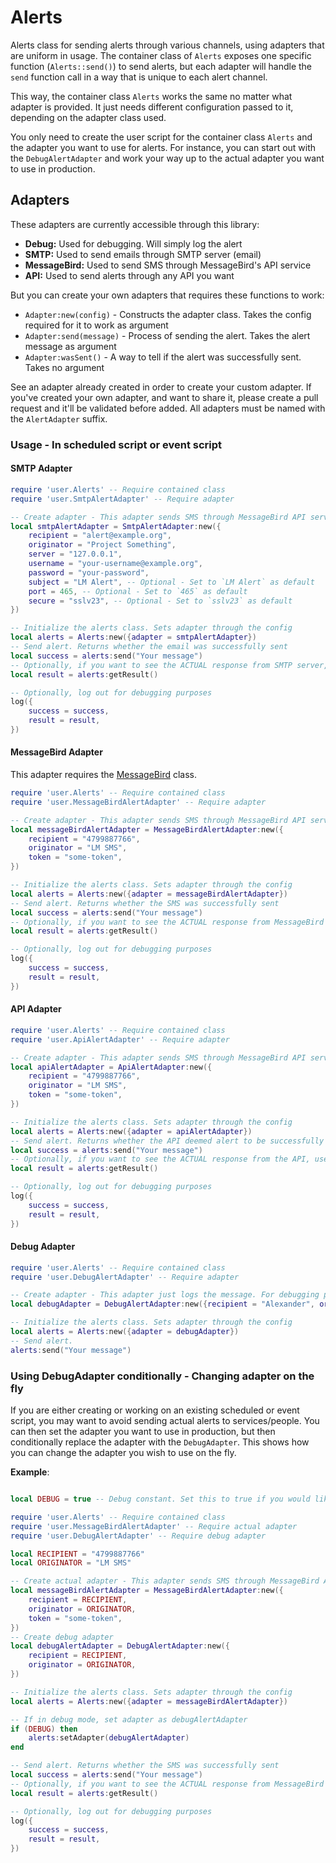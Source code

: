# Alerts

Alerts class for sending alerts through various channels, using adapters that are uniform in usage.
The container class of `Alerts` exposes one specific function (`Alerts::send()`) to send alerts, but
each adapter will handle the `send` function call in a way that is unique to each alert channel.

This way, the container class `Alerts` works the same no matter what adapter is provided. It just
needs different configuration passed to it, depending on the adapter class used.

You only need to create the user script for the container class `Alerts` and the adapter you want
to use for alerts. For instance, you can start out with the `DebugAlertAdapter` and work your way up
to the actual adapter you want to use in production.

## Adapters

These adapters are currently accessible through this library:
* **Debug:** Used for debugging. Will simply log the alert
* **SMTP:** Used to send emails through SMTP server (email)
* **MessageBird:** Used to send SMS through MessageBird's API service
* **API:** Used to send alerts through any API you want

But you can create your own adapters that requires these functions to work:
* `Adapter:new(config)` - Constructs the adapter class. Takes the config required for it to work as argument
* `Adapter:send(message)` - Process of sending the alert. Takes the alert message as argument
* `Adapter:wasSent()` - A way to tell if the alert was successfully sent. Takes no argument

See an adapter already created in order to create your custom adapter. If you've created your own adapter,
and want to share it, please create a pull request and it'll be validated before added. All adapters must be
named with the `AlertAdapter` suffix.

### Usage - In scheduled script or event script
#### SMTP Adapter
```lua
require 'user.Alerts' -- Require contained class
require 'user.SmtpAlertAdapter' -- Require adapter

-- Create adapter - This adapter sends SMS through MessageBird API service
local smtpAlertAdapter = SmtpAlertAdapter:new({
    recipient = "alert@example.org", 
    originator = "Project Something",
    server = "127.0.0.1",
    username = "your-username@example.org",
    password = "your-password",
    subject = "LM Alert", -- Optional - Set to `LM Alert` as default
    port = 465, -- Optional - Set to `465` as default
    secure = "sslv23", -- Optional - Set to `sslv23` as default
})

-- Initialize the alerts class. Sets adapter through the config
local alerts = Alerts:new({adapter = smtpAlertAdapter})
-- Send alert. Returns whether the email was successfully sent
local success = alerts:send("Your message")
-- Optionally, if you want to see the ACTUAL response from SMTP server, use this function
local result = alerts:getResult()

-- Optionally, log out for debugging purposes
log({
    success = success,
    result = result,
})

```
#### MessageBird Adapter
This adapter requires the [MessageBird](https://github.com/mentisy/LogicMachine/tree/main/MessageBird) class.
```lua
require 'user.Alerts' -- Require contained class
require 'user.MessageBirdAlertAdapter' -- Require adapter

-- Create adapter - This adapter sends SMS through MessageBird API service
local messageBirdAlertAdapter = MessageBirdAlertAdapter:new({
    recipient = "4799887766", 
    originator = "LM SMS", 
    token = "some-token",
})

-- Initialize the alerts class. Sets adapter through the config
local alerts = Alerts:new({adapter = messageBirdAlertAdapter})
-- Send alert. Returns whether the SMS was successfully sent
local success = alerts:send("Your message")
-- Optionally, if you want to see the ACTUAL response from MessageBird API, use this function
local result = alerts:getResult()

-- Optionally, log out for debugging purposes
log({
    success = success,
    result = result,
})
```

#### API Adapter
```lua
require 'user.Alerts' -- Require contained class
require 'user.ApiAlertAdapter' -- Require adapter

-- Create adapter - This adapter sends SMS through MessageBird API service
local apiAlertAdapter = ApiAlertAdapter:new({
    recipient = "4799887766", 
    originator = "LM SMS", 
    token = "some-token",
})

-- Initialize the alerts class. Sets adapter through the config
local alerts = Alerts:new({adapter = apiAlertAdapter})
-- Send alert. Returns whether the API deemed alert to be successfully sent
local success = alerts:send("Your message")
-- Optionally, if you want to see the ACTUAL response from the API, use this function
local result = alerts:getResult()

-- Optionally, log out for debugging purposes
log({
    success = success,
    result = result,
})
```

#### Debug Adapter
```lua
require 'user.Alerts' -- Require contained class
require 'user.DebugAlertAdapter' -- Require adapter

-- Create adapter - This adapter just logs the message. For debugging purposes
local debugAdapter = DebugAlertAdapter:new({recipient = "Alexander", originator = "LM"})

-- Initialize the alerts class. Sets adapter through the config
local alerts = Alerts:new({adapter = debugAdapter})
-- Send alert.
alerts:send("Your message")
```

### Using DebugAdapter conditionally - Changing adapter on the fly
If you are either creating or working on an existing scheduled or event script, you
may want to avoid sending actual alerts to services/people. You can then set the adapter you
want to use in production, but then conditionally replace the adapter with the `DebugAdapter`.
This shows how you can change the adapter you wish to use on the fly.

**Example**:
```lua

local DEBUG = true -- Debug constant. Set this to true if you would like to log alerts instead of actually sending

require 'user.Alerts' -- Require contained class
require 'user.MessageBirdAlertAdapter' -- Require actual adapter
require 'user.DebugAlertAdapter' -- Require debug adapter

local RECIPIENT = "4799887766"
local ORIGINATOR = "LM SMS"

-- Create actual adapter - This adapter sends SMS through MessageBird API service
local messageBirdAlertAdapter = MessageBirdAlertAdapter:new({
    recipient = RECIPIENT, 
    originator = ORIGINATOR, 
    token = "some-token",
})
-- Create debug adapter
local debugAlertAdapter = DebugAlertAdapter:new({
    recipient = RECIPIENT,
    originator = ORIGINATOR,
})

-- Initialize the alerts class. Sets adapter through the config
local alerts = Alerts:new({adapter = messageBirdAlertAdapter})

-- If in debug mode, set adapter as debugAlertAdapter
if (DEBUG) then
    alerts:setAdapter(debugAlertAdapter)
end

-- Send alert. Returns whether the SMS was successfully sent
local success = alerts:send("Your message")
-- Optionally, if you want to see the ACTUAL response from MessageBird API, use this function
local result = alerts:getResult()

-- Optionally, log out for debugging purposes
log({
    success = success,
    result = result,
})
```
